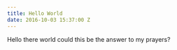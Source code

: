 ```yaml
---
title: Hello World
date: 2016-10-03 15:37:00 Z
---
```


Hello there world could this be the answer to my prayers?